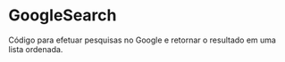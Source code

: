 # GoogleSearch

Código para efetuar pesquisas no Google e retornar o resultado em uma lista ordenada. 

